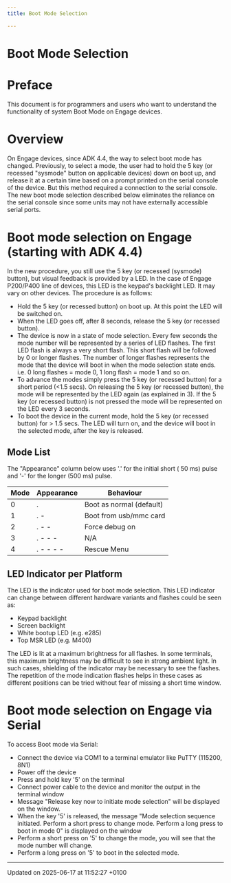 ```yaml
---
title: Boot Mode Selection

---
```


# Boot Mode Selection




# Preface

This document is for programmers and users who want to understand the functionality of system Boot Mode on Engage devices.


# Overview

On Engage devices, since ADK 4.4, the way to select boot mode has changed. Previously, to select a mode, the user had to hold the 5 key (or recessed "sysmode" button on applicable devices) down on boot up, and release it at a certain time based on a prompt printed on the serial console of the device. But this method required a connection to the serial console. The new boot mode selection described below eliminates the reliance on the serial console since some units may not have externally accessible serial ports.


# Boot mode selection on Engage (starting with ADK 4.4)

In the new procedure, you still use the 5 key (or recessed (sysmode) button), but visual feedback is provided by a LED. In the case of Engage P200/P400 line of devices, this LED is the keypad's backlight LED. It may vary on other devices. The procedure is as follows:

* Hold the 5 key (or recessed button) on boot up. At this point the LED will be switched on.
* When the LED goes off, after 8 seconds, release the 5 key (or recessed button).
* The device is now in a state of mode selection. Every few seconds the mode number will be represented by a series of LED flashes. The first LED flash is always a very short flash. This short flash will be followed by 0 or longer flashes. The number of longer flashes represents the mode that the device will boot in when the mode selection state ends. i.e. 0 long flashes = mode 0, 1 long flash = mode 1 and so on.
* To advance the modes simply press the 5 key (or recessed button) for a short period (<1.5 secs). On releasing the 5 key (or recessed button), the mode will be represented by the LED again (as explained in 3). If the 5 key (or recessed button) is not pressed the mode will be represented on the LED every 3 seconds.
* To boot the device in the current mode, hold the 5 key (or recessed button) for > 1.5 secs. The LED will turn on, and the device will boot in the selected mode, after the key is released.


## Mode List

The "Appearance" column below uses '.' for the initial short ( 50 ms) pulse and '-' for the longer (500 ms) pulse.


| Mode  | Appearance  | Behaviour   |
|  -------- | -------- | -------- |
| 0  | .  | Boot as normal (default)   |
| 1  | . -  | Boot from usb/mmc card   |
| 2  | . - -  | Force debug on   |
| 3  | . - - -  | N/A   |
| 4  | . - - - -  | Rescue Menu   |



## LED Indicator per Platform

The LED is the indicator used for boot mode selection. This LED indicator can change between different hardware variants and flashes could be seen as:

* Keypad backlight
* Screen backlight
* White bootup LED (e.g. e285)
* Top MSR LED (e.g. M400)

The LED is lit at a maximum brightness for all flashes. In some terminals, this maximum brightness may be difficult to see in strong ambient light. In such cases, shielding of the indicator may be necessary to see the flashes. The repetition of the mode indication flashes helps in these cases as different positions can be tried without fear of missing a short time window.


# Boot mode selection on Engage via Serial

To access Boot mode via Serial:

* Connect the device via COM1 to a terminal emulator like PuTTY (115200, 8N1)
* Power off the device
* Press and hold key '5' on the terminal
* Connect power cable to the device and monitor the output in the terminal window
* Message "Release key now to initiate mode selection" will be displayed on the window.
* When the key '5' is released, the message "Mode selection sequence initiated. Perform a short press to change mode. Perform a long press to boot in mode 0" is displayed on the window
* Perform a short press on '5' to change the mode, you will see that the mode number will change.
* Perform a long press on '5' to boot in the selected mode. 

-------------------------------

Updated on 2025-06-17 at 11:52:27 +0100
